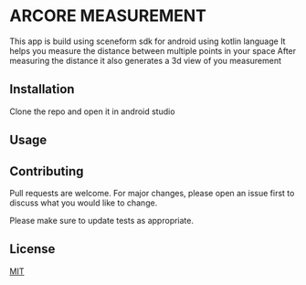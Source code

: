 # ARCORE MEASUREMENT


This app is build using sceneform sdk for android using kotlin language
It helps you measure the distance between multiple points in your space
After measuring the distance it also generates a 3d view of you measurement


## Installation

Clone the repo and open it in android studio



## Usage



## Contributing
Pull requests are welcome. For major changes, please open an issue first to discuss what you would like to change.

Please make sure to update tests as appropriate.

## License
[MIT](https://choosealicense.com/licenses/mit/)
